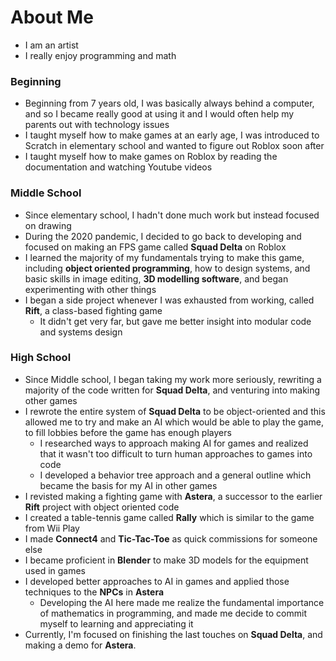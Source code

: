 # About Me
* I am an artist
* I really enjoy programming and math
### Beginning
* Beginning from 7 years old, I was basically always behind a computer, and so I became really good at using it and I would often help my parents out with technology issues
* I taught myself how to make games at an early age, I was introduced to Scratch in elementary school and wanted to figure out Roblox soon after
* I taught myself how to make games on Roblox by reading the documentation and watching Youtube videos
### Middle School
* Since elementary school, I hadn't done much work but instead focused on drawing
* During the 2020 pandemic, I decided to go back to developing and focused on making an FPS game called **Squad Delta** on Roblox
* I learned the majority of my fundamentals trying to make this game, including **object oriented programming**, how to design systems, and basic skills in image editing, **3D modelling software**, and began experimenting with other things
* I began a side project whenever I was exhausted from working, called **Rift**, a class-based fighting game
    * It didn't get very far, but gave me better insight into modular code and systems design
### High School
* Since Middle school, I began taking my work more seriously, rewriting a majority of the code written for **Squad Delta**, and venturing into making other games
* I rewrote the entire system of **Squad Delta** to be object-oriented and this allowed me to try and make an AI which would be able to play the game, to fill lobbies before the game has enough players
    * I researched ways to approach making AI for games and realized that it wasn't too difficult to turn human approaches to games into code
    * I developed a behavior tree approach and a general outline which became the basis for my AI in other games
* I revisted making a fighting game with **Astera**, a successor to the earlier **Rift** project with object oriented code
* I created a table-tennis game called **Rally** which is similar to the game from Wii Play
* I made **Connect4** and **Tic-Tac-Toe** as quick commissions for someone else
*  I became proficient in **Blender** to make 3D models for the equipment used in games
* I developed better approaches to AI in games and applied those techniques to the **NPCs** in **Astera**
    * Developing the AI here made me realize the fundamental importance of mathematics in programming, and made me decide to commit myself to learning and appreciating it 
* Currently, I'm focused on finishing the last touches on **Squad Delta**, and making a demo for **Astera**.